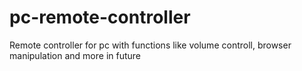 # pc-remote-controller
Remote controller for pc with functions like volume controll, browser manipulation and more in future
